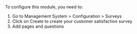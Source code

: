 To configure this module, you need to:

1.  Go to Management System \> Configuration \> Surveys
2.  Click on Create to create your customer satisfaction survey
3.  Add pages and questions
